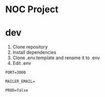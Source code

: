 # NOC Project

# dev

1. Clone repository
2. Install dependencies
3. Clone .env.template and rename it to .env
4. Edit .env

```
PORT=3000

MAILER_EMAIL=

PROD=false
```
